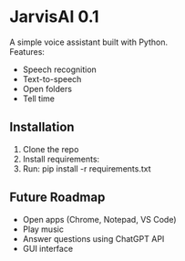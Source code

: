 # JarvisAI 0.1

A simple voice assistant built with Python.  
Features:
- Speech recognition
- Text-to-speech
- Open folders
- Tell time

## Installation
1. Clone the repo
2. Install requirements:
3. Run: pip install -r requirements.txt

## Future Roadmap
- Open apps (Chrome, Notepad, VS Code)
- Play music
- Answer questions using ChatGPT API
- GUI interface
